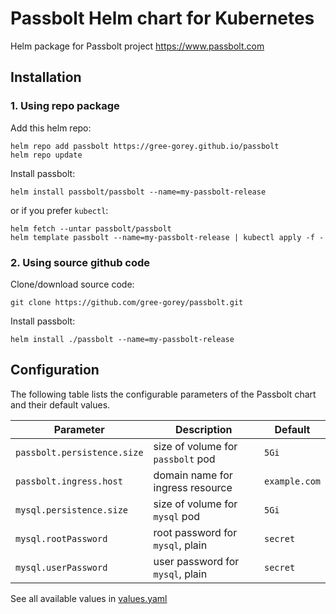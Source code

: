 # Passbolt Helm chart for Kubernetes
Helm package for Passbolt project https://www.passbolt.com

## Installation

### 1. Using repo package
Add this helm repo:
```console
helm repo add passbolt https://gree-gorey.github.io/passbolt
helm repo update
```
Install passbolt:
```console
helm install passbolt/passbolt --name=my-passbolt-release
```
or if you prefer `kubectl`:
```console
helm fetch --untar passbolt/passbolt
helm template passbolt --name=my-passbolt-release | kubectl apply -f -
```

### 2. Using source github code
Clone/download source code:
```console
git clone https://github.com/gree-gorey/passbolt.git
```
Install passbolt:
```console
helm install ./passbolt --name=my-passbolt-release
```

## Configuration

The following table lists the configurable parameters of the Passbolt chart and their default values.

Parameter | Description | Default
--------- | ----------- | -------
`passbolt.persistence.size` | size of volume for `passbolt` pod | `5Gi`
`passbolt.ingress.host` | domain name for ingress resource | `example.com`
`mysql.persistence.size` | size of volume for `mysql` pod | `5Gi`
`mysql.rootPassword` | root password for `mysql`, plain | `secret`
`mysql.userPassword` | user password for `mysql`, plain | `secret`

See all available values in [values.yaml](https://github.com/gree-gorey/passbolt/blob/master/values.yaml)
